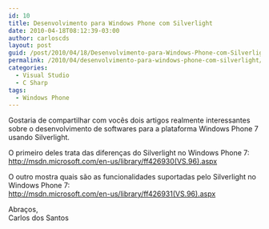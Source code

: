 ```yaml
---
id: 10
title: Desenvolvimento para Windows Phone com Silverlight
date: 2010-04-18T08:12:39-03:00
author: carloscds
layout: post
guid: /post/2010/04/18/Desenvolvimento-para-Windows-Phone-com-Silverlight.aspx
permalink: /2010/04/desenvolvimento-para-windows-phone-com-silverlight/
categories:
  - Visual Studio
  - C Sharp
tags:
  - Windows Phone
---
```

Gostaria de compartilhar com vocês dois artigos realmente interessantes sobre o desenvolvimento de softwares para a plataforma Windows Phone 7 usando Silverlight.

O primeiro deles trata das diferenças do Silverlight no Windows Phone 7:  
http://msdn.microsoft.com/en-us/library/ff426930(VS.96).aspx

O outro mostra quais são as funcionalidades suportadas pelo Silverlight no Windows Phone 7:  
http://msdn.microsoft.com/en-us/library/ff426931(VS.96).aspx

Abraços,  
Carlos dos Santos